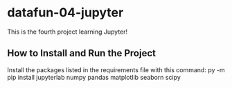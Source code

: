 # datafun-04-jupyter
This is the fourth project learning Jupyter!

## How to Install and Run the Project
Install the packages listed in the requirements file with this command: py -m pip install jupyterlab numpy pandas matplotlib seaborn scipy
